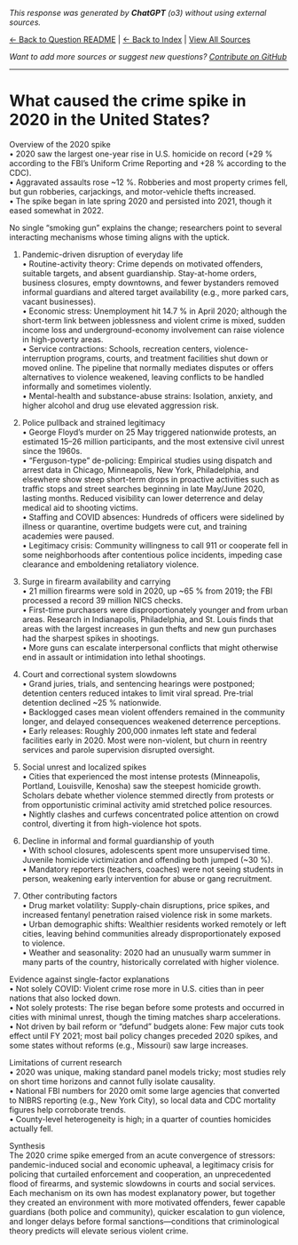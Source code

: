 <!-- 
Generated by: chatgpt
Model: o3
Prompt type: default
Generated at: 2025-06-13T11:15:19.359799
-->

*This response was generated by **ChatGPT** (o3) without using external sources.*

[← Back to Question README](README.md) | [← Back to Index](../README.md) | [View All Sources](../allsources.md)

*Want to add more sources or suggest new questions? [Contribute on GitHub](https://github.com/justinwest/SuggestedSources)*

---

# What caused the crime spike in 2020 in the United States?

Overview of the 2020 spike  
• 2020 saw the largest one-year rise in U.S. homicide on record (+29 % according to the FBI’s Uniform Crime Reporting and +28 % according to the CDC).  
• Aggravated assaults rose ~12 %. Robberies and most property crimes fell, but gun robberies, carjackings, and motor-vehicle thefts increased.  
• The spike began in late spring 2020 and persisted into 2021, though it eased somewhat in 2022.  

No single “smoking gun” explains the change; researchers point to several interacting mechanisms whose timing aligns with the uptick.

1. Pandemic-driven disruption of everyday life  
   • Routine-activity theory: Crime depends on motivated offenders, suitable targets, and absent guardianship. Stay-at-home orders, business closures, empty downtowns, and fewer bystanders removed informal guardians and altered target availability (e.g., more parked cars, vacant businesses).  
   • Economic stress: Unemployment hit 14.7 % in April 2020; although the short-term link between joblessness and violent crime is mixed, sudden income loss and underground-economy involvement can raise violence in high-poverty areas.  
   • Service contractions: Schools, recreation centers, violence-interruption programs, courts, and treatment facilities shut down or moved online. The pipeline that normally mediates disputes or offers alternatives to violence weakened, leaving conflicts to be handled informally and sometimes violently.  
   • Mental-health and substance-abuse strains: Isolation, anxiety, and higher alcohol and drug use elevated aggression risk.

2. Police pullback and strained legitimacy  
   • George Floyd’s murder on 25 May triggered nationwide protests, an estimated 15–26 million participants, and the most extensive civil unrest since the 1960s.  
   • “Ferguson-type” de-policing: Empirical studies using dispatch and arrest data in Chicago, Minneapolis, New York, Philadelphia, and elsewhere show steep short-term drops in proactive activities such as traffic stops and street searches beginning in late May/June 2020, lasting months. Reduced visibility can lower deterrence and delay medical aid to shooting victims.  
   • Staffing and COVID absences: Hundreds of officers were sidelined by illness or quarantine, overtime budgets were cut, and training academies were paused.  
   • Legitimacy crisis: Community willingness to call 911 or cooperate fell in some neighborhoods after contentious police incidents, impeding case clearance and emboldening retaliatory violence.

3. Surge in firearm availability and carrying  
   • 21 million firearms were sold in 2020, up ~65 % from 2019; the FBI processed a record 39 million NICS checks.  
   • First-time purchasers were disproportionately younger and from urban areas. Research in Indianapolis, Philadelphia, and St. Louis finds that areas with the largest increases in gun thefts and new gun purchases had the sharpest spikes in shootings.  
   • More guns can escalate interpersonal conflicts that might otherwise end in assault or intimidation into lethal shootings.

4. Court and correctional system slowdowns  
   • Grand juries, trials, and sentencing hearings were postponed; detention centers reduced intakes to limit viral spread. Pre-trial detention declined ~25 % nationwide.  
   • Backlogged cases mean violent offenders remained in the community longer, and delayed consequences weakened deterrence perceptions.  
   • Early releases: Roughly 200,000 inmates left state and federal facilities early in 2020. Most were non-violent, but churn in reentry services and parole supervision disrupted oversight.

5. Social unrest and localized spikes  
   • Cities that experienced the most intense protests (Minneapolis, Portland, Louisville, Kenosha) saw the steepest homicide growth. Scholars debate whether violence stemmed directly from protests or from opportunistic criminal activity amid stretched police resources.  
   • Nightly clashes and curfews concentrated police attention on crowd control, diverting it from high-violence hot spots.

6. Decline in informal and formal guardianship of youth  
   • With school closures, adolescents spent more unsupervised time. Juvenile homicide victimization and offending both jumped (~30 %).  
   • Mandatory reporters (teachers, coaches) were not seeing students in person, weakening early intervention for abuse or gang recruitment.

7. Other contributing factors  
   • Drug market volatility: Supply-chain disruptions, price spikes, and increased fentanyl penetration raised violence risk in some markets.  
   • Urban demographic shifts: Wealthier residents worked remotely or left cities, leaving behind communities already disproportionately exposed to violence.  
   • Weather and seasonality: 2020 had an unusually warm summer in many parts of the country, historically correlated with higher violence.

Evidence against single-factor explanations  
• Not solely COVID: Violent crime rose more in U.S. cities than in peer nations that also locked down.  
• Not solely protests: The rise began before some protests and occurred in cities with minimal unrest, though the timing matches sharp accelerations.  
• Not driven by bail reform or “defund” budgets alone: Few major cuts took effect until FY 2021; most bail policy changes preceded 2020 spikes, and some states without reforms (e.g., Missouri) saw large increases.

Limitations of current research  
• 2020 was unique, making standard panel models tricky; most studies rely on short time horizons and cannot fully isolate causality.  
• National FBI numbers for 2020 omit some large agencies that converted to NIBRS reporting (e.g., New York City), so local data and CDC mortality figures help corroborate trends.  
• County-level heterogeneity is high; in a quarter of counties homicides actually fell.

Synthesis  
The 2020 crime spike emerged from an acute convergence of stressors: pandemic-induced social and economic upheaval, a legitimacy crisis for policing that curtailed enforcement and cooperation, an unprecedented flood of firearms, and systemic slowdowns in courts and social services. Each mechanism on its own has modest explanatory power, but together they created an environment with more motivated offenders, fewer capable guardians (both police and community), quicker escalation to gun violence, and longer delays before formal sanctions—conditions that criminological theory predicts will elevate serious violent crime.